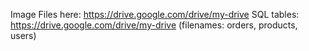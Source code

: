 Image Files here: https://drive.google.com/drive/my-drive
SQL tables: https://drive.google.com/drive/my-drive (filenames: orders, products, users)

